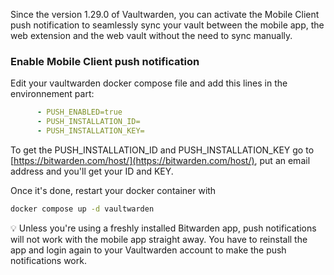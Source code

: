 Since the version 1.29.0 of Vaultwarden, you can activate the Mobile Client push notification to seamlessly sync your vault between the mobile app, the web extension and the web vault without the need to sync manually.

### Enable Mobile Client push notification

Edit your  vaultwarden docker compose file and add this lines in the environnement part:
```yaml
      - PUSH_ENABLED=true
      - PUSH_INSTALLATION_ID=
      - PUSH_INSTALLATION_KEY=
```

To get the PUSH_INSTALLATION_ID and PUSH_INSTALLATION_KEY go to [https://bitwarden.com/host/](https://bitwarden.com/host/), put an email address and you'll get your ID and KEY.

Once it's done, restart your docker container with

```bash 
docker compose up -d vaultwarden
```

💡 Unless you're using a freshly installed Bitwarden app, push notifications will not work with the mobile app straight away. You have to reinstall the app and login again to your Vaultwarden account to make the push notifications work.